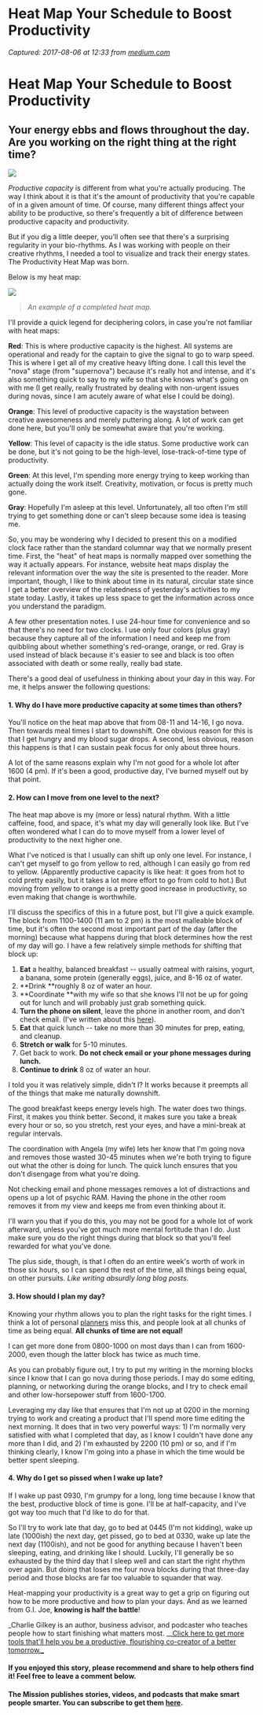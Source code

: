 # Heat Map Your Schedule to Boost Productivity

_Captured: 2017-08-06 at 12:33 from [medium.com](https://medium.com/the-mission/heat-map-your-schedule-to-boost-productivity-4e2e50ffd1d9)_

# Heat Map Your Schedule to Boost Productivity

## Your energy ebbs and flows throughout the day. Are you working on the right thing at the right time?

![](https://cdn-images-1.medium.com/max/2000/1*AelkX9oom7-wDPen3H0Uvg.jpeg)

_Productive capacity_ is different from what you're actually producing. The way I think about it is that it's the amount of productivity that you're capable of in a given amount of time. Of course, many different things affect your ability to be productive, so there's frequently a bit of difference between productive capacity and productivity.

But if you dig a little deeper, you'll often see that there's a surprising regularity in your bio-rhythms. As I was working with people on their creative rhythms, I needed a tool to visualize and track their energy states. The Productivity Heat Map was born.

Below is my heat map:

![](https://cdn-images-1.medium.com/max/1600/1*I7kY7ELXTJ0KusnQNTzFkg.jpeg)

> _An example of a completed heat map._

I'll provide a quick legend for deciphering colors, in case you're not familiar with heat maps:

**Red**: This is where productive capacity is the highest. All systems are operational and ready for the captain to give the signal to go to warp speed. This is where I get all of my creative heavy lifting done. I call this level the "nova" stage (from "supernova") because it's really hot and intense, and it's also something quick to say to my wife so that she knows what's going on with me (I get really, really frustrated by dealing with non-urgent issues during novas, since I am acutely aware of what else I could be doing).

**Orange**: This level of productive capacity is the waystation between creative awesomeness and merely puttering along. A lot of work can get done here, but you'll only be somewhat aware that you're working.

**Yellow**: This level of capacity is the idle status. Some productive work can be done, but it's not going to be the high-level, lose-track-of-time type of productivity.

**Green**: At this level, I'm spending more energy trying to keep working than actually doing the work itself. Creativity, motivation, or focus is pretty much gone.

**Gray**: Hopefully I'm asleep at this level. Unfortunately, all too often I'm still trying to get something done or can't sleep because some idea is teasing me.

So, you may be wondering why I decided to present this on a modified clock face rather than the standard columnar way that we normally present time. First, the "heat" of heat maps is normally mapped over something the way it actually appears. For instance, website heat maps display the relevant information over the way the site is presented to the reader. More important, though, I like to think about time in its natural, circular state since I get a better overview of the relatedness of yesterday's activities to my state today. Lastly, it takes up less space to get the information across once you understand the paradigm.

A few other presentation notes. I use 24-hour time for convenience and so that there's no need for two clocks. I use only four colors (plus gray) because they capture all of the information I need and keep me from quibbling about whether something's red-orange, orange, or red. Gray is used instead of black because it's easier to see and black is too often associated with death or some really, really bad state.

There's a good deal of usefulness in thinking about your day in this way. For me, it helps answer the following questions:

#### **1\. Why do I have more productive capacity at some times than others?**

You'll notice on the heat map above that from 08-11 and 14-16, I go nova. Then towards meal times I start to downshift. One obvious reason for this is that I get hungry and my blood sugar drops. A second, less obvious, reason this happens is that I can sustain peak focus for only about three hours.

A lot of the same reasons explain why I'm not good for a whole lot after 1600 (4 pm). If it's been a good, productive day, I've burned myself out by that point.

#### **2\. How can I move from one level to the next?**

The heat map above is my (more or less) natural rhythm. With a little caffeine, food, and space, it's what my day will generally look like. But I've often wondered what I can do to move myself from a lower level of productivity to the next higher one.

What I've noticed is that I usually can shift up only one level. For instance, I can't get myself to go from yellow to red, although I can easily go from red to yellow. (Apparently productive capacity is like heat: it goes from hot to cold pretty easily, but it takes a lot more effort to go from cold to hot.) But moving from yellow to orange is a pretty good increase in productivity, so even making that change is worthwhile.

I'll discuss the specifics of this in a future post, but I'll give a quick example. The block from 1100-1400 (11 am to 2 pm) is the most malleable block of time, but it's often the second most important part of the day (after the morning) because what happens during that block determines how the rest of my day will go. I have a few relatively simple methods for shifting that block up:

  1. **Eat** a healthy, balanced breakfast -- usually oatmeal with raisins, yogurt, a banana, some protein (generally eggs), juice, and 8-16 oz of water.
  2. **Drink **roughly 8 oz of water an hour.
  3. **Coordinate **with my wife so that she knows I'll not be up for going out for lunch and will probably just grab something quick.
  4. **Turn the phone on silent**, leave the phone in another room, and don't check email. (I've written about this [here](http://www.productiveflourishing.com/raft-managing-email-rather-than-letting-email-manage-you/)).
  5. **Eat** that quick lunch -- take no more than 30 minutes for prep, eating, and cleanup.
  6. **Stretch or walk** for 5-10 minutes.
  7. Get back to work. **Do not check email or your phone messages during lunch.**
  8. **Continue to drink** 8 oz of water an hour.

I told you it was relatively simple, didn't I? It works because it preempts all of the things that make me naturally downshift.

The good breakfast keeps energy levels high. The water does two things. First, it makes you think better. Second, it makes sure you take a break every hour or so, so you stretch, rest your eyes, and have a mini-break at regular intervals.

The coordination with Angela (my wife) lets her know that I'm going nova and removes those wasted 30-45 minutes when we're both trying to figure out what the other is doing for lunch. The quick lunch ensures that you don't disengage from what you're doing.

Not checking email and phone messages removes a lot of distractions and opens up a lot of psychic RAM. Having the phone in the other room removes it from my view and keeps me from even thinking about it.

I'll warn you that if you do this, you may not be good for a whole lot of work afterward, unless you've got much more mental fortitude than I do. Just make sure you do the right things during that block so that you'll feel rewarded for what you've done.

The plus side, though, is that I often do an entire week's worth of work in those six hours, so I can spend the rest of the time, all things being equal, on other pursuits. _Like writing absurdly long blog posts._

#### **3\. How should I plan my day?**

Knowing your rhythm allows you to plan the right tasks for the right times. I think a lot of personal [planners](http://www.productiveflourishing.com/premium-planners/) miss this, and people look at all chunks of time as being equal. **All chunks of time are not equal!**

I can get more done from 0800-1000 on most days than I can from 1600-2000, even though the latter block has twice as much time.

As you can probably figure out, I try to put my writing in the morning blocks since I know that I can go nova during those periods. I may do some editing, planning, or networking during the orange blocks, and I try to check email and other low-horsepower stuff from 1600-1700.

Leveraging my day like that ensures that I'm not up at 0200 in the morning trying to work and creating a product that I'll spend more time editing the next morning. It does that in two very powerful ways: 1) I'm normally very satisfied with what I completed that day, as I know I couldn't have done any more than I did, and 2) I'm exhausted by 2200 (10 pm) or so, and if I'm thinking clearly, I know I'm going into a phase in which the time would be better spent sleeping.

#### **4\. Why do I get so pissed when I wake up late?**

If I wake up past 0930, I'm grumpy for a long, long time because I know that the best, productive block of time is gone. I'll be at half-capacity, and I've got way too much that I'd like to do for that.

So I'll try to work late that day, go to bed at 0445 (I'm not kidding), wake up late (1000ish) the next day, get pissed, go to bed at 0330, wake up late the next day (1100ish), and not be good for anything because I haven't been sleeping, eating, and drinking like I should. Luckily, I'll generally be so exhausted by the third day that I sleep well and can start the right rhythm over again. But doing that loses me four nova blocks during that three-day period and those blocks are far too valuable to squander that way.

Heat-mapping your productivity is a great way to get a grip on figuring out how to be more productive and how to plan your days. And as we learned from G.I. Joe, **knowing is half the battle**!

_Charlie Gilkey is an author, business advisor, and podcaster who teaches people how to start finishing what matters most. __[Click here to get more tools that'll help you be a productive, flourishing co-creator of a better tomorrow._](http://www.productiveflourishing.com/free-planners/?dst=medium)

#### If you enjoyed this story, please recommend and share to help others find it! Feel free to leave a comment below.

#### The Mission publishes stories, videos, and podcasts that make smart people smarter. You can subscribe to get them [here](http://themission.us15.list-manage.com/subscribe?u=ddfd5f3d0e1c6d4d7eb8587ba&id=cd5c7dfa37).
